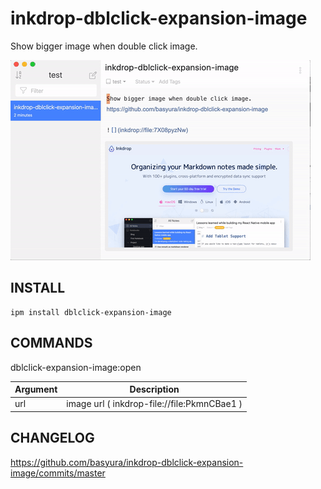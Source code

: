 # inkdrop-dblclick-expansion-image

Show bigger image when double click image.

![](https://github.com/basyura/inkdrop-dblclick-expansion-image/blob/master/images/image.gif)

## INSTALL

```
ipm install dblclick-expansion-image
```

## COMMANDS

dblclick-expansion-image:open

| Argument | Description                                 |
| -------- | ------------------------------------------- |
| url      | image url ( inkdrop-file://file:PkmnCBae1 ) |

## CHANGELOG

https://github.com/basyura/inkdrop-dblclick-expansion-image/commits/master
